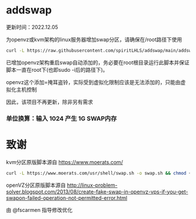 # addswap

更新时间：2022.12.05

为openvz或kvm架构的linux服务器增加swap分区，请确保在/root路径下使用

```bash
curl -L https://raw.githubusercontent.com/spiritLHLS/addswap/main/addswap.sh -o addswap.sh && chmod +x addswap.sh && bash addswap.sh
```

已增加openvz架构重启swap自动添加的，务必要在root根目录运行此脚本并保证脚本一直在root下(也即sudo -i后的路径下)。

openvz这个添加=掩耳盗铃，实际受到虚拟化限制应该是无法添加的，只能由虚拟化主机控制

因此，该项目不再更新，除非另有需求

### 单位换算：输入 1024 产生 1G SWAP内存

# 致谢

kvm分区原版脚本源自 https://www.moerats.com/

```bash
curl -L https://www.moerats.com/usr/shell/swap.sh -o swap.sh && chmod +x swap.sh && bash swap.sh
```

openVZ分区原版脚本源自 http://linux-problem-solver.blogspot.com/2013/08/create-fake-swap-in-openvz-vps-if-you-get-swapon-failed-operation-not-permitted-error.html

由 @fscarmen 指导修改优化

